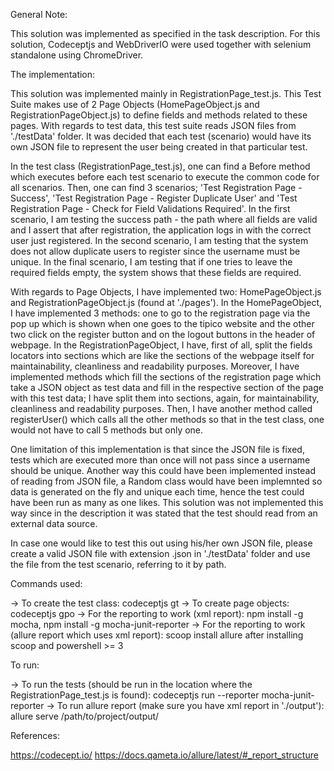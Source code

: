 General Note:

This solution was implemented as specified in the task description. For this solution, Codeceptjs and WebDriverIO were used together with selenium standalone
using ChromeDriver. 

The implementation: 

This solution was implemented mainly in RegistrationPage_test.js. This Test Suite makes use of 2 Page Objects (HomePageObject.js and RegistrationPageObject.js) 
to define fields and methods related to these pages. With regards to test data, this test suite reads JSON files from './testData' folder. It was decided that
each test (scenario) would have its own JSON file to represent the user being created in that particular test. 

In the test class (RegistrationPage_test.js), one can find a Before method which executes before each test scenario to execute the common code for all scenarios. Then, one can find
3 scenarios; 'Test Registration Page - Success', 'Test Registration Page - Register Duplicate User' and 
'Test Registration Page - Check for Field Validations Required'. In the first scenario, I am testing the success path - the path where all fields are valid
and I assert that after registration, the application logs in with the correct user just registered. In the second scenario, I am testing that the system 
does not allow duplicate users to register since the username must be unique. In the final scenario, I am testing that if one tries to leave the required
fields empty, the system shows that these fields are required. 

With regards to Page Objects, I have implemented two: HomePageObject.js and RegistrationPageObject.js (found at './pages'). In the HomePageObject, I have 
implemented 3 methods: one to go to the registration page via the pop up which is shown when one goes to the tipico website and the other two click on the 
register button and on the logout buttons in the header of webpage. In the RegistrationPageObject, I have, first of all, split the fields locators into 
sections which are like the sections of the webpage itself for maintainability, cleanliness and readability purposes. Moreover, I have implemented methods 
which fill the sections of the registration page which take a JSON object as test data and fill in the respective section of the page with this test data; 
I have split them into sections, again, for maintainability, cleanliness and readability purposes. Then, I have another method called registerUser() which 
calls all the other methods so that in the test class, one would not have to call 5 methods but only one. 

One limitation of this implementation is that since the JSON file is fixed, tests which are executed more than once will not pass since a username should be 
unique. Another way this could have been implemented instead of reading from JSON file, a Random class would have been implemnted so data is generated on the 
fly and unique each time, hence the test could have been run as many as one likes. This solution was not implemented this way since in the description it was 
stated that the test should read from an external data source.  

In case one would like to test this out using his/her own JSON file, please create a valid JSON file with extension .json in './testData' folder and use the file
from the test scenario, referring to it by path. 

Commands used: 

-> To create the test class: codeceptjs gt
-> To create page objects: codeceptjs gpo
-> For the reporting to work (xml report): npm install -g mocha, npm install -g mocha-junit-reporter
-> For the reporting to work (allure report which uses xml report): scoop install allure after installing scoop and powershell >= 3

To run: 

-> To run the tests (should be run in the location where the RegistrationPage_test.js is found): codeceptjs run --reporter mocha-junit-reporter
-> To run allure report (make sure you have xml report in './output'): allure serve /path/to/project/output/

References:

https://codecept.io/
https://docs.qameta.io/allure/latest/#_report_structure